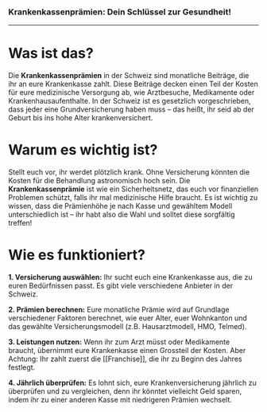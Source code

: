 ### **Krankenkassenprämien: Dein Schlüssel zur Gesundheit!**

---

# Was ist das?

Die **Krankenkassenprämien** in der Schweiz sind monatliche Beiträge, die ihr an eure Krankenkasse zahlt. Diese Beiträge decken einen Teil der Kosten für eure medizinische Versorgung ab, wie Arztbesuche, Medikamente oder Krankenhausaufenthalte. In der Schweiz ist es gesetzlich vorgeschrieben, dass jeder eine Grundversicherung haben muss – das heißt, ihr seid ab der Geburt bis ins hohe Alter krankenversichert.

# Warum es wichtig ist?

Stellt euch vor, ihr werdet plötzlich krank. Ohne Versicherung könnten die Kosten für die Behandlung astronomisch hoch sein. Die **Krankenkassenprämie** ist wie ein Sicherheitsnetz, das euch vor finanziellen Problemen schützt, falls ihr mal medizinische Hilfe braucht. Es ist wichtig zu wissen, dass die Prämienhöhe je nach Kasse und gewähltem Modell unterschiedlich ist – ihr habt also die Wahl und solltet diese sorgfältig treffen!

# Wie es funktioniert?

**1. Versicherung auswählen:** Ihr sucht euch eine Krankenkasse aus, die zu euren Bedürfnissen passt. Es gibt viele verschiedene Anbieter in der Schweiz.

**2. Prämien berechnen:** Eure monatliche Prämie wird auf Grundlage verschiedener Faktoren berechnet, wie euer Alter, euer Wohnkanton und das gewählte Versicherungsmodell (z.B. Hausarztmodell, HMO, Telmed).

**3. Leistungen nutzen:** Wenn ihr zum Arzt müsst oder Medikamente braucht, übernimmt eure Krankenkasse einen Grossteil der Kosten. Aber Achtung: Ihr zahlt zuerst die [[Franchise]], die ihr zu Beginn des Jahres festlegt.

**4. Jährlich überprüfen:** Es lohnt sich, eure Krankenversicherung jährlich zu überprüfen und zu vergleichen, denn ihr könntet vielleicht Geld sparen, indem ihr zu einer anderen Kasse mit niedrigeren Prämien wechselt.